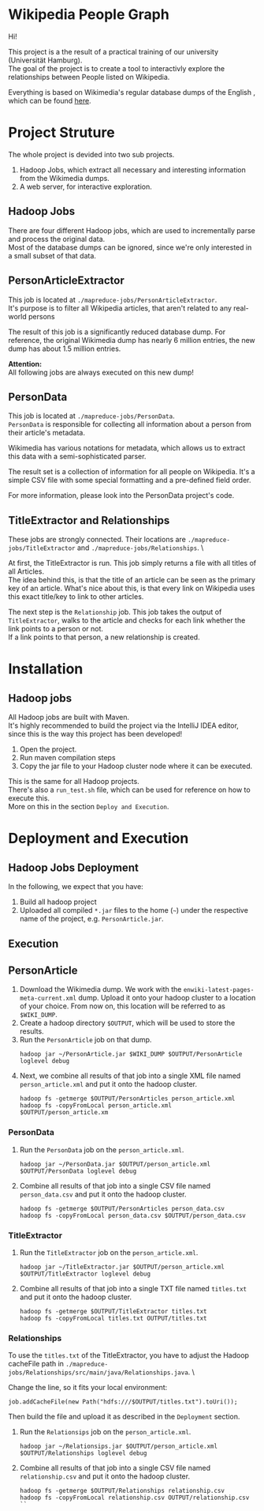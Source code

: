 # Wikipedia People Graph


Hi!

This project is a the result of a practical training of our university (Universität Hamburg). \
The goal of the project is to create a tool to interactivly explore the relationships between People listed on Wikipedia.

Everything is based on Wikimedia's regular database dumps of the English , which can be found [here](https://dumps.wikimedia.org/enwiki/).


# Project Struture

The whole project is devided into two sub projects.

1. Hadoop Jobs, which extract all necessary and interesting information from the Wikimedia dumps.
2. A web server, for interactive exploration.

## Hadoop Jobs

There are four different Hadoop jobs, which are used to incrementally parse and process the original data. \
Most of the database dumps can be ignored, since we're only interested in a small subset of that data.

## PersonArticleExtractor

This job is located at `./mapreduce-jobs/PersonArticleExtractor`. \
It's purpose is to filter all Wikipedia articles, that aren't related to any real-world persons

The result of this job is a significantly reduced database dump.
For reference, the original Wikimedia dump has nearly 6 million entries, the new dump has about 1.5 million entries.

**Attention:** \
All following jobs are always executed on this new dump!

## PersonData

This job is located at `./mapreduce-jobs/PersonData`. \
`PersonData` is responsible for collecting all information about a person from their article's metadata.

Wikimedia has various notations for metadata, which allows us to extract this data with a semi-sophisticated parser.

The result set is a collection of information for all people on Wikipedia.
It's a simple CSV file with some special formatting and a pre-defined field order.

For more information, please look into the PersonData project's code.

## TitleExtractor and Relationships

These jobs are strongly connected. Their locations are `./mapreduce-jobs/TitleExtractor` and `./mapreduce-jobs/Relationships`. \

At first, the TitleExtractor is run. This job simply returns a file with all titles of all Articles. \
The idea behind this, is that the title of an article can be seen as the primary key of an article.
What's nice about this, is that every link on Wikipedia uses this exact title/key to link to other articles.

The next step is the `Relationship` job.
This job takes the output of `TitleExtractor`, walks to the article and checks for each link whether the link points to a person or not. \
If a link points to that person, a new relationship is created.


# Installation

## Hadoop jobs

All Hadoop jobs are built with Maven. \
It's highly recommended to build the project via the IntelliJ IDEA editor, since this is the way this project has been developed!

1. Open the project.
2. Run maven compilation steps
3. Copy the jar file to your Hadoop cluster node where it can be executed.

This is the same for all Hadoop projects. \
There's also a `run_test.sh` file, which can be used for reference on how to execute this. \
More on this in the section `Deploy and Execution`.

# Deployment and Execution

## Hadoop Jobs Deployment

In the following, we expect that you have:

1. Build all hadoop project
2. Uploaded all compiled `*.jar` files to the home (`~`) under the respective name of the project, e.g. `PersonArticle.jar`.

## Execution

## PersonArticle

1. Download the Wikimedia dump. We work with the `enwiki-latest-pages-meta-current.xml` dump.
   Upload it onto your hadoop cluster to a location of your choice.
   From now on, this location will be referred to as `$WIKI_DUMP`.
2. Create a hadoop directory `$OUTPUT`, which will be used to store the results.
3. Run the `PersonArticle` job on that dump.
    ```
    hadoop jar ~/PersonArticle.jar $WIKI_DUMP $OUTPUT/PersonArticle loglevel debug
    ```
4. Next, we combine all results of that job into a single XML file named `person_article.xml` and put it onto the hadoop cluster.
    ```
    hadoop fs -getmerge $OUTPUT/PersonArticles person_article.xml
    hadoop fs -copyFromLocal person_article.xml $OUTPUT/person_article.xm
    ```

### PersonData

1. Run the `PersonData` job on the `person_article.xml`.
    ```
    hadoop jar ~/PersonData.jar $OUTPUT/person_article.xml $OUTPUT/PersonData loglevel debug
    ```
2. Combine all results of that job into a single CSV file named `person_data.csv` and put it onto the hadoop cluster.
    ```
    hadoop fs -getmerge $OUTPUT/PersonArticles person_data.csv
    hadoop fs -copyFromLocal person_data.csv $OUTPUT/person_data.csv
    ```

### TitleExtractor

1. Run the `TitleExtractor` job on the `person_article.xml`.
    ```
    hadoop jar ~/TitleExtractor.jar $OUTPUT/person_article.xml $OUTPUT/TitleExtractor loglevel debug
    ```
2. Combine all results of that job into a single TXT file named `titles.txt` and put it onto the hadoop cluster.
    ```
    hadoop fs -getmerge $OUTPUT/TitleExtractor titles.txt
    hadoop fs -copyFromLocal titles.txt OUTPUT/titles.txt
    ```

### Relationships

To use the `titles.txt` of the TitleExtractor, you have to adjust the Hadoop cacheFile path in `./mapreduce-jobs/Relationships/src/main/java/Relationships.java`. \

Change the line, so it fits your local environment:
```
job.addCacheFile(new Path("hdfs:///$OUTPUT/titles.txt").toUri());
```

Then build the file and upload it as described in the `Deployment` section.

1. Run the `Relationsips` job on the `person_article.xml`.
    ```
    hadoop jar ~/Relationsips.jar $OUTPUT/person_article.xml $OUTPUT/Relationships loglevel debug
    ```
2. Combine all results of that job into a single CSV file named `relationship.csv` and put it onto the hadoop cluster.
    ```
    hadoop fs -getmerge $OUTPUT/Relationships relationship.csv
    hadoop fs -copyFromLocal relationship.csv OUTPUT/relationship.csv
    ``
